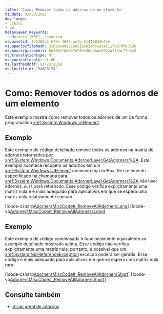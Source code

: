 ```yaml
---
title: 'Como: Remover todos os adornos de um elemento'
ms.date: 03/30/2017
dev_langs:
- csharp
- vb
helpviewer_keywords:
- adorners [WPF], removing
ms.assetid: fe5303a3-b76e-4643-aafb-51419032b47b
ms.openlocfilehash: 310b0249c215801b2634d51a1a1117bd7df83526
ms.sourcegitcommit: 6b308cf6d627d78ee36dbbae8972a310ac7fd6c8
ms.translationtype: MT
ms.contentlocale: pt-BR
ms.lasthandoff: 01/23/2019
ms.locfileid: "54680174"
---
```

# <a name="how-to-remove-all-adorners-from-an-element"></a>Como: Remover todos os adornos de um elemento
Este exemplo mostra como remover todos os adornos de um de forma programática <xref:System.Windows.UIElement>.  
  
## <a name="example"></a>Exemplo  
 Este exemplo de código detalhado remove todos os adornos na matriz de adornos retornados por <xref:System.Windows.Documents.AdornerLayer.GetAdorners%2A>.  Este exemplo acontece recupera os adornos em um <xref:System.Windows.UIElement> nomeado *myTextBox*.  Se o elemento especificado na chamada para <xref:System.Windows.Documents.AdornerLayer.GetAdorners%2A> não tiver adornos, `null` será retornado.  Esse código verifica explicitamente uma matriz nula e é mais adequado para aplicativos em que se espera uma matriz nula relativamente comum.  
  
 [!code-csharp[AdornersMiscCode#_RemoveAllAdornersLong](../../../../samples/snippets/csharp/VS_Snippets_Wpf/AdornersMiscCode/CSharp/Window1.xaml.cs#_removealladornerslong)]
 [!code-vb[AdornersMiscCode#_RemoveAllAdornersLong](../../../../samples/snippets/visualbasic/VS_Snippets_Wpf/AdornersMiscCode/visualbasic/window1.xaml.vb#_removealladornerslong)]  
  
## <a name="example"></a>Exemplo  
 Este exemplo de código condensada é funcionalmente equivalente ao exemplo detalhado mostrado acima. Esse código não verifica explicitamente uma matriz nula, portanto, é possível que um <xref:System.NullReferenceException> exceção poderá ser gerada.  Esse código é mais adequado para aplicativos em que se espera uma matriz nula rara.  
  
 [!code-csharp[AdornersMiscCode#_RemoveAllAdornersShort](../../../../samples/snippets/csharp/VS_Snippets_Wpf/AdornersMiscCode/CSharp/Window1.xaml.cs#_removealladornersshort)]
 [!code-vb[AdornersMiscCode#_RemoveAllAdornersShort](../../../../samples/snippets/visualbasic/VS_Snippets_Wpf/AdornersMiscCode/visualbasic/window1.xaml.vb#_removealladornersshort)]  
  
## <a name="see-also"></a>Consulte também
- [Visão geral de adornos](../../../../docs/framework/wpf/controls/adorners-overview.md)
